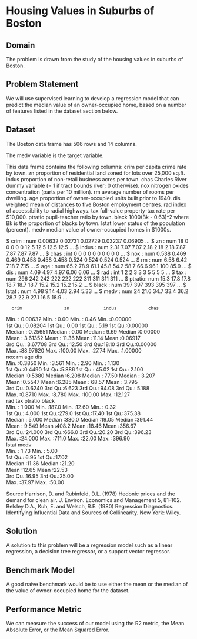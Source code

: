 # Housing Values in Suburbs of Boston #

## Domain ##
The problem is drawn from the study of the housing values in suburbs of Boston.

## Problem Statement ##
We will use supervised learning to develop a regression model that can predict the median value of an owner-occupied home, based on a number of features listed in the dataset section below.

## Dataset ##
The Boston data frame has 506 rows and 14 columns.

The medv variable is the target variable.

This data frame contains the following columns:
crim
per capita crime rate by town.
zn
proportion of residential land zoned for lots over 25,000 sq.ft.
indus
proportion of non-retail business acres per town.
chas
Charles River dummy variable (= 1 if tract bounds river; 0 otherwise).
nox
nitrogen oxides concentration (parts per 10 million).
rm
average number of rooms per dwelling.
age
proportion of owner-occupied units built prior to 1940.
dis
weighted mean of distances to five Boston employment centres.
rad
index of accessibility to radial highways.
tax
full-value property-tax rate per $10,000.
ptratio
pupil-teacher ratio by town.
black
1000(Bk - 0.63)^2 where Bk is the proportion of blacks by town.
lstat
lower status of the population (percent).
medv
median value of owner-occupied homes in $1000s.


$ crim   : num  0.00632 0.02731 0.02729 0.03237 0.06905 ...
$ zn     : num  18 0 0 0 0 0 12.5 12.5 12.5 12.5 ...
$ indus  : num  2.31 7.07 7.07 2.18 2.18 2.18 7.87 7.87 7.87 7.87 ...
$ chas   : int  0 0 0 0 0 0 0 0 0 0 ...
$ nox    : num  0.538 0.469 0.469 0.458 0.458 0.458 0.524 0.524 0.524 0.524 ...
$ rm     : num  6.58 6.42 7.18 7 7.15 ...
$ age    : num  65.2 78.9 61.1 45.8 54.2 58.7 66.6 96.1 100 85.9 ...
$ dis    : num  4.09 4.97 4.97 6.06 6.06 ...
$ rad    : int  1 2 2 3 3 3 5 5 5 5 ...
$ tax    : num  296 242 242 222 222 222 311 311 311 311 ...
$ ptratio: num  15.3 17.8 17.8 18.7 18.7 18.7 15.2 15.2 15.2 15.2 ...
$ black  : num  397 397 393 395 397 ...
$ lstat  : num  4.98 9.14 4.03 2.94 5.33 ...
$ medv   : num  24 21.6 34.7 33.4 36.2 28.7 22.9 27.1 16.5 18.9 ...




      crim                zn             indus            chas        
 Min.   : 0.00632   Min.   :  0.00   Min.   : 0.46   Min.   :0.00000  
 1st Qu.: 0.08204   1st Qu.:  0.00   1st Qu.: 5.19   1st Qu.:0.00000  
 Median : 0.25651   Median :  0.00   Median : 9.69   Median :0.00000  
 Mean   : 3.61352   Mean   : 11.36   Mean   :11.14   Mean   :0.06917  
 3rd Qu.: 3.67708   3rd Qu.: 12.50   3rd Qu.:18.10   3rd Qu.:0.00000  
 Max.   :88.97620   Max.   :100.00   Max.   :27.74   Max.   :1.00000  
      nox               rm             age              dis        
 Min.   :0.3850   Min.   :3.561   Min.   :  2.90   Min.   : 1.130  
 1st Qu.:0.4490   1st Qu.:5.886   1st Qu.: 45.02   1st Qu.: 2.100  
 Median :0.5380   Median :6.208   Median : 77.50   Median : 3.207  
 Mean   :0.5547   Mean   :6.285   Mean   : 68.57   Mean   : 3.795  
 3rd Qu.:0.6240   3rd Qu.:6.623   3rd Qu.: 94.08   3rd Qu.: 5.188  
 Max.   :0.8710   Max.   :8.780   Max.   :100.00   Max.   :12.127  
      rad              tax           ptratio          black       
 Min.   : 1.000   Min.   :187.0   Min.   :12.60   Min.   :  0.32  
 1st Qu.: 4.000   1st Qu.:279.0   1st Qu.:17.40   1st Qu.:375.38  
 Median : 5.000   Median :330.0   Median :19.05   Median :391.44  
 Mean   : 9.549   Mean   :408.2   Mean   :18.46   Mean   :356.67  
 3rd Qu.:24.000   3rd Qu.:666.0   3rd Qu.:20.20   3rd Qu.:396.23  
 Max.   :24.000   Max.   :711.0   Max.   :22.00   Max.   :396.90  
     lstat            medv      
 Min.   : 1.73   Min.   : 5.00  
 1st Qu.: 6.95   1st Qu.:17.02  
 Median :11.36   Median :21.20  
 Mean   :12.65   Mean   :22.53  
 3rd Qu.:16.95   3rd Qu.:25.00  
 Max.   :37.97   Max.   :50.00



Source
Harrison, D. and Rubinfeld, D.L. (1978) Hedonic prices and the demand for clean air. J. Environ. Economics and Management 5, 81–102.
Belsley D.A., Kuh, E. and Welsch, R.E. (1980) Regression Diagnostics. Identifying Influential Data and Sources of Collinearity. New York: Wiley.

## Solution ##

A solution to this problem will be a regression model such as a linear regression, a decision tree regressor, or a support vector regressor.

## Benchmark Model ##

A good naive benchmark would be to use either the mean or the median of the value of owner-occupied home for the dataset.

## Performance Metric ##

We can measure the success of our model using the R2 metric, the Mean Absolute Error, or the Mean Squared Error.